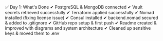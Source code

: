✅ Day 1: What's Done
✔ PostgreSQL & MongoDB connected
✔ Vault secrets retrieved successfully
✔ Terraform applied successfully
✔ Nomad installed (fixing license issue)
✔ Consul installed
✔ backend.nomad secured & added to .gitignore
✔ GitHub repo setup & first push
✔ Readme created & improved with diagrams and system architecture
✔ Cleaned up sensitive keys & moved them to .env